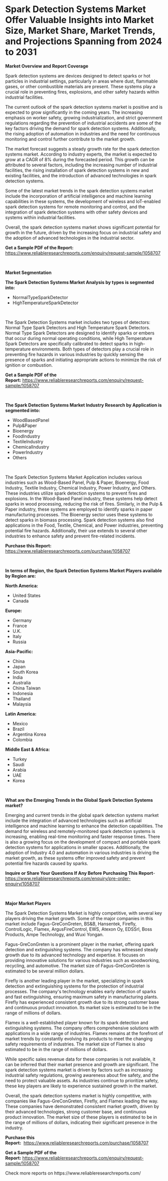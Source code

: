 <p><h1>Spark Detection Systems Market Offer Valuable Insights into Market Size, Market Share, Market Trends, and Projections Spanning from 2024 to 2031</h1></p><p><strong>Market Overview and Report Coverage</strong></p>
<p><p>Spark detection systems are devices designed to detect sparks or hot particles in industrial settings, particularly in areas where dust, flammable gases, or other combustible materials are present. These systems play a crucial role in preventing fires, explosions, and other safety hazards within industrial facilities.</p><p>The current outlook of the spark detection systems market is positive and is expected to grow significantly in the coming years. The increasing emphasis on worker safety, growing industrialization, and strict government regulations regarding the prevention of industrial accidents are some of the key factors driving the demand for spark detection systems. Additionally, the rising adoption of automation in industries and the need for continuous monitoring and control further contribute to the market growth.</p><p>The market forecast suggests a steady growth rate for the spark detection systems market. According to industry experts, the market is expected to grow at a CAGR of 8% during the forecasted period. This growth can be attributed to several factors, including the increasing number of industrial facilities, the rising installation of spark detection systems in new and existing facilities, and the introduction of advanced technologies in spark detection systems.</p><p>Some of the latest market trends in the spark detection systems market include the incorporation of artificial intelligence and machine learning capabilities in these systems, the development of wireless and IoT-enabled spark detection systems for remote monitoring and control, and the integration of spark detection systems with other safety devices and systems within industrial facilities.</p><p>Overall, the spark detection systems market shows significant potential for growth in the future, driven by the increasing focus on industrial safety and the adoption of advanced technologies in the industrial sector.</p></p>
<p><strong>Get a Sample PDF of the Report:</strong> <a href="https://www.reliableresearchreports.com/enquiry/request-sample/1058707">https://www.reliableresearchreports.com/enquiry/request-sample/1058707</a></p>
<p>&nbsp;</p>
<p><strong>Market Segmentation</strong></p>
<p><strong>The Spark Detection Systems Market Analysis by types is segmented into:</strong></p>
<p><ul><li>NormalTypeSparkDetector</li><li>HighTemperatureSparkDetector</li></ul></p>
<p>&nbsp;</p>
<p><p>The Spark Detection Systems market includes two types of detectors: Normal Type Spark Detectors and High Temperature Spark Detectors. Normal Type Spark Detectors are designed to identify sparks or embers that occur during normal operating conditions, while High Temperature Spark Detectors are specifically calibrated to detect sparks in high-temperature environments. Both types of detectors play a crucial role in preventing fire hazards in various industries by quickly sensing the presence of sparks and initiating appropriate actions to minimize the risk of ignition or combustion.</p></p>
<p><strong>Get a Sample PDF of the Report:</strong>&nbsp;<a href="https://www.reliableresearchreports.com/enquiry/request-sample/1058707">https://www.reliableresearchreports.com/enquiry/request-sample/1058707</a></p>
<p>&nbsp;</p>
<p><strong>The Spark Detection Systems Market Industry Research by Application is segmented into:</strong></p>
<p><ul><li>WoodBasedPanel</li><li>Pulp&Paper</li><li>Bioenergy</li><li>FoodIndustry</li><li>TextileIndustry</li><li>ChemicalIndustry</li><li>PowerIndustry</li><li>Others</li></ul></p>
<p>&nbsp;</p>
<p><p>The Spark Detection Systems Market Application includes various industries such as Wood-Based Panel, Pulp & Paper, Bioenergy, Food Industry, Textile Industry, Chemical Industry, Power Industry, and Others. These industries utilize spark detection systems to prevent fires and explosions. In the Wood-Based Panel industry, these systems help detect sparks in wood processing, reducing the risk of fires. Similarly, in the Pulp & Paper industry, these systems are employed to identify sparks in paper manufacturing processes. The Bioenergy sector uses these systems to detect sparks in biomass processing. Spark detection systems also find applications in the Food, Textile, Chemical, and Power industries, preventing potential fire hazards. Additionally, their use extends to several other industries to enhance safety and prevent fire-related incidents.</p></p>
<p><strong>Purchase this Report:</strong>&nbsp; <a href="https://www.reliableresearchreports.com/purchase/1058707">https://www.reliableresearchreports.com/purchase/1058707</a></p>
<p>&nbsp;</p>
<p><strong>In terms of Region, the Spark Detection Systems Market Players available by Region are:</strong></p>
<p>
    <p> <strong> North America: </strong>
        <ul>
            <li>United States</li>
            <li>Canada</li>
        </ul>
        </p> 
    <p> <strong> Europe: </strong>
        <ul>
            <li>Germany</li>
            <li>France</li>
            <li>U.K.</li>
            <li>Italy</li>
            <li>Russia</li>
        </ul>
        </p> 
    <p> <strong> Asia-Pacific: </strong>
        <ul>
            <li>China</li>
            <li>Japan</li>
            <li>South Korea</li>
            <li>India</li>
            <li>Australia</li>
            <li>China Taiwan</li>
            <li>Indonesia</li>
            <li>Thailand</li>
            <li>Malaysia</li>
        </ul>
        </p> 
    <p> <strong> Latin America: </strong>
        <ul>
            <li>Mexico</li>
            <li>Brazil</li>
            <li>Argentina Korea</li>
            <li>Colombia</li>
        </ul>
        </p> 
    <p> <strong> Middle East & Africa: </strong>
        <ul>
            <li>Turkey</li>
            <li>Saudi</li>
            <li>Arabia</li>
            <li>UAE</li>
            <li>Korea</li>
        </ul>
    </p>
    </p>
<p>&nbsp;</p>
<p><strong>What are the Emerging Trends in the Global Spark Detection Systems market?</strong></p>
<p><p>Emerging and current trends in the global spark detection systems market include the integration of advanced technologies such as artificial intelligence and machine learning to enhance the detection capabilities. The demand for wireless and remotely-monitored spark detection systems is increasing, enabling real-time monitoring and faster response times. There is also a growing focus on the development of compact and portable spark detection systems for applications in smaller spaces. Additionally, the adoption of Industry 4.0 and automation in various industries is driving the market growth, as these systems offer improved safety and prevent potential fire hazards caused by sparks.</p></p>
<p><strong>Inquire or Share Your Questions If Any Before Purchasing This Report</strong>- <a href="https://www.reliableresearchreports.com/enquiry/pre-order-enquiry/1058707">https://www.reliableresearchreports.com/enquiry/pre-order-enquiry/1058707</a></p>
<p>&nbsp;</p>
<p><strong>Major Market Players</strong></p>
<p><p>The Spark Detection Systems Market is highly competitive, with several key players driving the market growth. Some of the major companies in this market include Fagus-GreConGreten, BS&B, Hansentek, Firefly, ControlLogic, Flamex, ArgusFireControl, EWS, Atexon Oy, EDSSrl, Boss Products, Ampe Technology, and Wuxi Yongan.</p><p>Fagus-GreConGreten is a prominent player in the market, offering spark detection and extinguishing systems. The company has witnessed steady growth due to its advanced technology and expertise. It focuses on providing innovative solutions for various industries such as woodworking, recycling, and automotive. The market size of Fagus-GreConGreten is estimated to be several million dollars.</p><p>Firefly is another leading player in the market, specializing in spark detection and extinguishing systems for the protection of industrial processes. The company's technology enables early detection of sparks and fast extinguishing, ensuring maximum safety in manufacturing plants. Firefly has experienced consistent growth due to its strong customer base and continuous product innovation. Its market size is estimated to be in the range of millions of dollars.</p><p>Flamex is a well-established player known for its spark detection and extinguishing systems. The company offers comprehensive solutions with applications in a wide range of industries. Flamex remains at the forefront of market trends by constantly evolving its products to meet the changing safety requirements of industries. The market size of Flamex is also estimated to be in the range of millions of dollars.</p><p>While specific sales revenue data for these companies is not available, it can be inferred that their market presence and growth are significant. The spark detection systems market is driven by factors such as increasing industrial safety regulations, growing awareness about fire safety, and the need to protect valuable assets. As industries continue to prioritize safety, these key players are likely to experience sustained growth in the market.</p><p>Overall, the spark detection systems market is highly competitive, with companies like Fagus-GreConGreten, Firefly, and Flamex leading the way. These companies have demonstrated consistent market growth, driven by their advanced technologies, strong customer base, and continuous product innovation. The market size of these players is estimated to be in the range of millions of dollars, indicating their significant presence in the industry.</p></p>
<p><strong>Purchase this Report:</strong>&nbsp;&nbsp;<a href="https://www.reliableresearchreports.com/purchase/1058707">https://www.reliableresearchreports.com/purchase/1058707</a></p>
<p></p>
<p><strong>Get a Sample PDF of the Report:</strong>&nbsp;<a href="https://www.reliableresearchreports.com/enquiry/request-sample/1058707">https://www.reliableresearchreports.com/enquiry/request-sample/1058707</a></p>
<p>Check more reports on https://www.reliableresearchreports.com/</p>